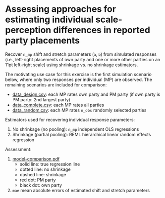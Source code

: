 # Assessing approaches for estimating individual scale-perception differences in reported party placements

Recover ```n_mp``` shift and stretch parameters (```a```, ```b```) from simulated responses (i.e., left-right placements of own party and one or more other parties on an 11pt left-right scale) using shrinkage vs. no shrinkage estimators. 

The motivating use case for this exercise is the first simulation scenario below, where only two responses per individual (MP) are observed. The remaining scenarios are included for comparison:

* [data_design.csv](data_design.csv): each MP rates own party and PM party (if own party is PM party: 2nd largest party)
* [data_complete.csv](data_complete.csv): each MP rates all parties
* [data_random.csv](data_random.csv): each MP rates ```n_obs``` randomly selected parties

Estimators used for recovering individual response parameters:

1. No shrinkage (no pooling): ```n_mp``` independent OLS regressions 
2. Shrinkage (partial pooling): REML hierarchical linear random effects regression

Assessment:

1. [model-comparison.pdf](model-comparison.pdf)
   * solid line: true regression line
   * dotted line: no shrinkage
   * dashed line: shrinkage
   * red dot: PM party
   * black dot: own party
2. ```mae``` mean absolute errors of estimated shift and stretch parameters
